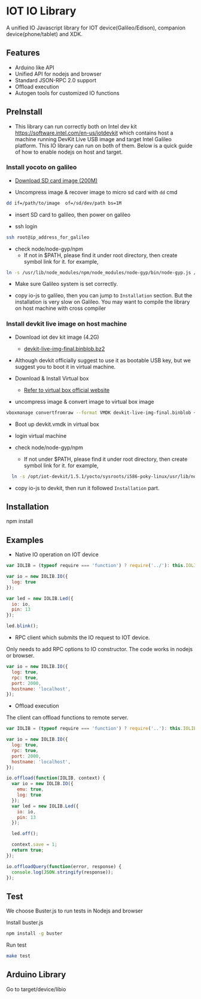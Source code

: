 # IOT IO Library

A unified IO Javascript library for IOT device(Galileo/Edison), companion device(phone/tablet) and XDK.

## Features

* Arduino like API
* Unified API for nodejs and browser
* Standard JSON-RPC 2.0 support
* Offload execution
* Autogen tools for customized IO functions

## PreInstall
* This library can run correctly both on Intel dev kit https://software.intel.com/en-us/iotdevkit which contains host a machine running DevKit Live USB image and target Intel Galileo platform. This IO library can run on both of them. Below is a quick guide of how to enable nodejs on host and target. 

### Install yocoto on galileo

* [Download SD card image (200M)](http://iotdk.intel.com/images/iot-devkit-201402201605-mmcblkp0.direct.bz2)

* Uncompress image & recover image to micro sd card with `dd` cmd
```bash
dd if=/path/to/image  of=/sd/dev/path bs=1M
```
* insert SD card to galileo, then power on galileo 

* ssh login
```bash
ssh root@ip_address_for_galileo
```

* check node/node-gyp/npm
  - If not in $PATH, please find it under root directory, then create  symbol link for it. for example,
```bash
ln -s /usr/lib/node_modules/npm/node_modules/node-gyp/bin/node-gyp.js /usr/bin/node-gyp
```

* Make sure Galileo system is set correctly.

* copy io-js to galileo, then you can jump to `Installation` section. But the installation is very slow on Galileo. You may want to compile the library on host machine with cross compiler

### Install devkit live image on host machine

* Download iot dev kit image (4.2G)
  - [devkit-live-img-final.binblob.bz2](https://software.intel.com/sites/landingpage/iotdk/devkit-live-img-final.binblob.bz2)

* Although devkit officially suggest to use it as bootable USB key, but we suggest you to boot it in virtual machine.

* Download & Install Virtual box
  - [Refer to virtual box official website](https://www.virtualbox.org/wiki/Downloads)
* uncompress image & convert image to virtual box image
```bash
vboxmanage convertfromraw --format VMDK devkit-live-img-final.binblob ~/devkit.vmdk
```
* Boot up devkit.vmdk in virtual box

* login virtual machine

* check node/node-gyp/npm
  - If not under $PATH, please find it under root directory, then create  symbol link for it. for example,
```bash
  ln -s /opt/iot-devkit/1.5.1/yocto/sysroots/i586-poky-linux/usr/lib/node_modules/npm/node_modules/node-gyp/bin/node-gyp.js /usr/bin/node-gyp
```
* copy io-js to devkit, then run it followed `Installation` part. 

## Installation

  npm install
  
## Examples

* Native IO operation on IOT device

```javascript
var IOLIB = (typeof require === 'function') ? require('../'): this.IOLIB;

var io = new IOLIB.IO({
  log: true
});

var led = new IOLIB.Led({
  io: io,
  pin: 13
});

led.blink();

```

* RPC client which submits the IO request to IOT device. 

Only needs to add RPC options to IO constructor. The code works in nodejs or browser. 

```javascript
var io = new IOLIB.IO({
  log: true,
  rpc: true,
  port: 2000,
  hostname: 'localhost',
});

```

* Offload execution

The client can offload functions to remote server.

```javascript
var IOLIB = (typeof require === 'function') ? require('..'): this.IOLIB;

var io = new IOLIB.IO({
  log: true,
  rpc: true,
  port: 2000,
  hostname: 'localhost',
});

io.offload(function(IOLIB, context) {
  var io = new IOLIB.IO({
    emu: true,
    log: true
  });
  var led = new IOLIB.Led({
    io: io,
    pin: 13
  });

  led.off();

  context.save = 1;
  return true;
});

io.offloadQuery(function(error, response) {
  console.log(JSON.stringify(response));
});
```

## Test

We choose Buster.js to run tests in Nodejs and browser

Install buster.js

```bash
npm install -g buster
```

Run test
```bash
make test
```

## Arduino Library

Go to target/device/libio


